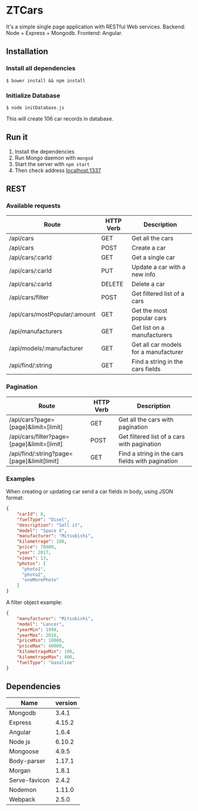# ZTCars

It's a simple single page application with RESTful Web services. Backend: Node + Express + Mongodb. Frontend: Angular.

## Installation

### Install all dependencies

```shell
$ bower install && npm install
```
### Initialize Database

```
$ node initDatabase.js
```

This will create 106 car records in database.

## Run it

1. Install the dependencies 
2. Run Mongo daemon with `mongod`
2. Start the server with `npm start`
3. Then check address [localhost:1337](http://localhost:1337)

## REST

### Available requests

| Route | HTTP Verb | Description |
| ----- | ----- | ----- |
| /api/cars | GET | Get all the cars |
| /api/cars | POST | Create a car |
| /api/cars/:carId | GET | Get a single car |
| /api/cars/:carId | PUT | Update a car with a new info |
| /api/cars/:carId | DELETE | Delete a car |
| /api/cars/filter | POST | Get filtered list of a cars |
| /api/cars/mostPopular/:amount | GET | Get the most popular cars |
| /api/manufacturers | GET | Get list on a manufacturers |
| /api/models/:manufacturer | GET | Get all car models for a manufacturer |
| /api/find/:string | GET | Find a string in the cars fields |

### Pagination

| Route | HTTP Verb | Description |
| ----- | ----- | ----- |
| /api/cars?page=[page]&limit=[limit] | GET | Get all the cars with pagination |
| /api/cars/filter?page=[page]&limit=[limit] | POST | Get filtered list of a cars with pagination |
| /api/find/:string?page=[page]&limit[limit] | GET | Find a string in the cars fields with pagination |

### Examples

When creating or updating car send a car fields in body, using JSON format:

```JSON
{
    "carId": 8,
    "fuelType": "Disel",
    "description": "Sell it",
    "model": "Space X",
    "manufacturer": "Mitsubishi",
    "kilometrage": 100,
    "price": 70000,
    "year": 2017,
    "views": 13,
    "photos": [
      "photo1",
      "photo2",
      "oneMorePhoto"
    ]
}
```

A filter object example:

```JSON
{
    "manufacturer": "Mitsubishi",
    "model": "Lancer",
    "yearMin": 1998,
    "yearMax": 2016,
    "priceMin": 10000,
    "priceMax": 40000,
    "kilometrageMin": 100,
    "kilometrageMax": 400,
    "fuelType": "Gasoline"
}
```

## Dependencies

| Name | version |
| ------ | ------ |
| Mongodb | 3.4.1 |
| Express | 4.15.2 |
| Angular | 1.6.4 |
| Node js| 6.10.2 |
| Mongoose | 4.9.5 |
| Body-parser | 1.17.1 |
| Morgan | 1.8.1|
| Serve-favicon | 2.4.2 |
| Nodemon | 1.11.0 |
| Webpack | 2.5.0 |

